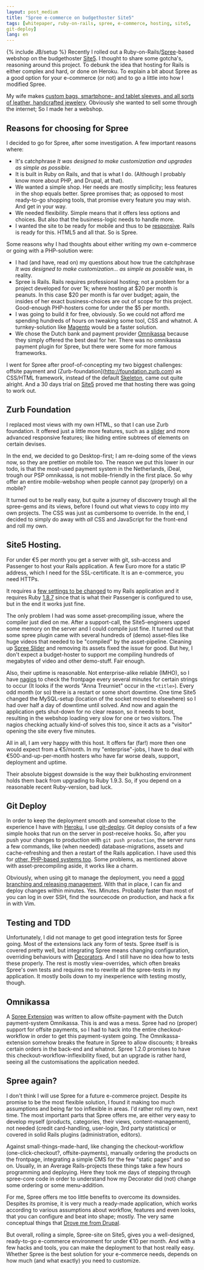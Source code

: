 ```yaml
---
layout: post_medium
title: "Spree e-commerce on budgethoster Site5"
tags: [whitepaper, ruby-on-rails, spree, e-commerce, hosting, site5,
git-deploy]
lang: en
---
```

{% include JB/setup %}
Recently I rolled out a
Ruby-on-Rails/[Spree](http://spreecommerce.com)-based webshop on the
budgethoster [Site5](htp://site5.com). I thought to share some gotcha's, reasoning
around this project. To debunk the idea that hosting for Rails is either
complex and hard, or done on Heroku. To explain a bit about Spree as a
good option for your e-commerce (or not) and to go a little into how I modified
Spree.

My wife makes [custom bags, smartphone- and tablet sleeves, and all sorts
of leather, handcrafted jewelery](http://annatreurniet.nl). Obviously she wanted to sell some
through the internet; So I made her a webshop. 

## Reasons for choosing for Spree
I decided to go for Spree, after some investigation. A few important
reasons where:

* It's catchphrase _It was designed to make customization and upgrades
  as simple as possible_.
* It is built in Ruby on Rails, and that is what I do. (Although I
  probably know more about PHP, and Drupal, at that).
* We wanted a simple shop. Her needs are mostly simplicity; less
  features in the shop equals better. Spree promises that; as opposed to
  most ready-to-go shopping tools, that promise every feature you may
  wish. And get in your way.
* We needed flexibility. Simple means that it offers less options and
  choices. But also that the business-logic needs to handle more.
* I wanted the site to be ready for mobile and thus to be [responsive](http://zomigi.com/blog/examples-of-flexible-layouts-with-css3-media-queries/). Rails is ready for this. HTML5 and all that. So is Spree.

Some reasons why I had thoughts about either writing my own e-commerce or
going with a PHP-solution were:

* I had (and have, read on) my questions about how true the catchphrase
  _It was designed to make customization... as simple as possible_ was,
  in reality.
* Spree is Rails. Rails requires professional hosting; not a problem for
  a project developed for over 1k; where hosting at $20 per month is peanuts. In this
  case $20 per month is far over budget; again, the insides of her exact
  business-choices are out of scope for this project. Good-enough
  PHP-hosters come for under the $5 per month.
* I was going to build it for free, obviously. So we could not afford me
  spending hundreds of hours on tweaking some tool, CSS and whatnot. A
  turnkey-solution like [Magento](https://en.wikipedia.org/wiki/Magento) would be a faster solution.
* We chose the Dutch bank and payment provider [Omnikassa](https://www.rabobank.nl/bedrijven/producten/betalen_en_ontvangen/geld_ontvangen/rabo_omnikassa/) because
  they simply offered the best deal for her. There was no omnikassa
  payment plugin for Spree, but there were some for more famous
  frameworks.

I went for Spree after proof-of-concepting my two biggest challenges:
offsite payment and (Zurb-foundation](http://foundation.zurb.com) as CSS/HTML framework, instead of
the default [Skeleton](http://www.getskeleton.com/), came out quite
alright. And a 30 days trial on [Site5](https://www.site5.com/) proved me that hosting there was
going to work out.

## Zurb Foundation

I replaced most views with my own HTML, so that I can use Zurb
foundation. It offered just a little more features, such as a [slider](http://foundation.zurb.com/docs/orbit.php)
and more advanced responsive features; like hiding entire subtrees of
elements on certain devises.

In the end, we decided to go Desktop-first; I am re-doing some of the
views now, so they are prettier on mobile too. The reason we put this
lower in our todo, is that the most-used payment system in the
Netherlands, iDeal, trough our PSP omnikassa, is not mobile-friendly in
the first place. So why offer an entire mobile-webshop when people
cannot pay (properly) on a mobile?

It turned out to be really easy, but quite a journey of discovery trough all the
spree-gems and its views, before I found out what views to copy into my
own projects. The CSS was just as cumbersome to override. In the end, I
decided to simply do away with _all_ CSS and JavaScript for the front-end and roll my own.

## Site5 Hosting.

For under €5 per month you get a server with git, ssh-access and
Passenger to host your Rails application. A few Euro more for a static
IP address, which I need for the SSL-certificate. It is an e-commerce,
you need HTTPs.

It requires a [few settings to be changed](http://kb.site5.com/ruby-on-rails/how-to-deploy-a-rails-3-application-with-phusion-passenger/) to my Rails application and it
requires Ruby [1.8.7](http://kb.site5.com/ruby-on-rails/ruby-rails-gems/) since that is what their Passenger is configured
to use, but in the end it works just fine. 

The only problem I had was some asset-precompiling issue, where the
compiler just died on me. After a support-call, the Site5-engineers upped
some memory on the server and I could compile just fine. 
It turned out that some spree plugin came with several hundreds of
(demo) asset-files like huge videos that needed to be "compiled" by the
asset-pipeline. Cleaning up [Spree Slider](https://github.com/berkes/spree_slider/commits/master) and removing its assets
fixed the issue for good. But hey, I don't expect a budget-hoster to
support me compiling hundreds of megabytes of video and other
demo-stuff. Fair enough.

Also, their uptime is reasonable. Not enterprise-alike reliable (IMHO), so I
have [nagios](http://nagiosplugins.org/man/check_http) to check the
frontpage every several minutes for certain strings to occur (It looks
if the words "Anna Treurniet" occur in the `<title>`). Every odd
month (or so) there is a restart or some short downtime. One time Site5
changed the MySQL-setup (location of the socket moved to elsewhere) so I
had over half a day of downtime until solved. And now and again the
application gets shut-down for no clear reason, so it needs to boot,
resulting in the webshop loading very slow for one or two visitors. The
nagios checking actually kind-of solves this too, since it acts as a
"visitor" opening the site every five minutes.

All in all, I am very happy with this host. It offers far (far!) more then one
would expect from a €5/month. In my "enterprise"-jobs, I have to deal with €500-and-up-per-month
hosters who have far worse deals, support, deployment and uptime.

Their absolute biggest downside is the way their bulkhosting environment holds them back from upgrading to Ruby 1.9.3. 
So, if you depend on a reasonable recent Ruby-version, bad luck. 

## Git Deploy

In order to keep the deployment smooth and somewhat close to the
experience I have with [Heroku](http://heroku.com), I use [git-deploy](https://github.com/mislav/git-deploy). Git deploy consists of a few simple hooks that run on the server in post-receive hooks. So, after you push your changes to production with `git push production`, the server runs a few commands, like (when needed) database-migrations, assets and cache-refreshing and then a restart of the Rails application. I have used this for [other, PHP-based systems too](http://www.berk.es/2012/08/03/git-deploy-or-how-i-learned-to-stop-worrying-and-love-deployment/).
Some problems, as mentioned above with asset-precompiling aside, it
works like a charm. 

Obviously, when using git to manage the deployment, you need a [good
branching and releasing management](http://www.jeffkreeftmeijer.com/2010/why-arent-you-using-git-flow/). With that in place, I can fix and deploy changes within minutes. Yes. Minutes. Probably faster than most of you can log in over SSH, find the sourcecode on production, and hack a fix in with Vim.

## Testing and TDD

Unfortunately, I did not manage to get good integration tests for Spree
going. Most of the extensions lack any form of tests. Spree itself is is
covered pretty well, but integrating Spree means changing configuration,
overriding behaviours with [Decorators](http://guides.spreecommerce.com/logic_customization.html). And I still have no idea how
to tests these properly. The rest is mostly view-overrides, which often
breaks Spree's own tests and requires me to rewrite all the spree-tests
in my application. It mostly boils down to my inexperience with testing
mostly, though.

## Omnikassa

A [Spree Extension](http://www.spreecommerce.com/extensions/95-spree-omni) was written to allow offsite-payment with the
Dutch payment-system Omnikassa. This is and was a mess. Spree had no 
(proper) support for offsite payments, so I had to hack into the entire
checkout-workflow in order to get this payment-system going. The
Omnikassa-extension somehow breaks the feature in Spree to allow
discounts; it breaks certain orders in the back-end and whatnot. Spree
1.2.0 promises to have this checkout-workflow-inflexibility fixed, but
an upgrade is rather hard, seeing all the customisations the application
needed.

## Spree again?

I don't think I will use Spree for a future e-commerce project. Despite
its promise to be the most flexible solution, I found it making too much
assumptions and being far too inflexible in areas. I'd rather roll my
own, next time. 
The most important parts that Spree offers me, are either very easy to
develop myself (products, categories, their views, content-management), 
 not needed (credit card-handling, user-login, 3rd party
 statistics) or covered in solid Rails plugins (administration, editors).

Against small-things-made-hard, like changing the checkout-workflow
(one-click-checkout?, offsite-payments), manually ordering the products
on the frontpage, integrating a simple CMS for the few "static pages"
and so on. Usually, in an Average Rails-projects these things take a
few hours programming and deploying. Here they took me days of stepping
through spree-core code in order to understand how my Decorator did
(not) change some ordering or some menu-addition.

For me, Spree offers me too little benefits to overcome its downsides. Despites
its promise, it is very much a ready-made application, which works
according to various assumptions about workflow, features and even looks, that you can
configure and beat into shape; mostly. The very same conceptual things that [Drove me
from Drupal](http://www.berk.es/2012/10/01/farewell-drupal/).

But overall, rolling a simple, Spree-site on Site5, gives you a
well-designed, ready-to-go e-commerce environment for under €10 per
month. And with a few hacks and tools, you can make the deployment to
that host really easy. Whether Spree is the best solution for your
e-commerce needs, depends on how much (and what exactly) you need to
customize.
